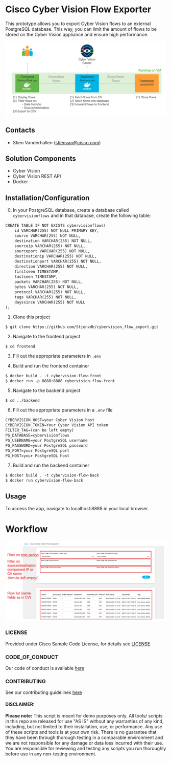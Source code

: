 # Cisco Cyber Vision Flow Exporter
This prototype allows you to export Cyber Vision flows to an external PostgreSQL database. This way, you can limit the amount of flows to be stored on the Cyber Vision appliance and ensure high performance.

![](/IMAGES/workflow.png)

## Contacts
* Stien Vanderhallen (stienvan@cisco.com)

## Solution Components
* Cyber Vision
* Cyber Vision REST API
* Docker

## Installation/Configuration

0. In your PostgreSQL database, create a database called `cybervisionflows` and in that database, create the following table:

```
CREATE TABLE IF NOT EXISTS cybervisionflows(
    id VARCHAR(255) NOT NULL PRIMARY KEY,
    source VARCHAR(255) NOT NULL,
    destination VARCHAR(255) NOT NULL,
    sourceip VARCHAR(255) NOT NULL,
    sourceport VARCHAR(255) NOT NULL,
    destinationip VARCHAR(255) NOT NULL,
    destinationport VARCHAR(255) NOT NULL,
    direction VARCHAR(255) NOT NULL,
    firstseen TIMESTAMP,
    lastseen TIMESTAMP,
    packets VARCHAR(255) NOT NULL,
    bytes VARCHAR(255) NOT NULL,
    protocol VARCHAR(255) NOT NULL,
    tags VARCHAR(255) NOT NULL,
    dayssince VARCHAR(255) NOT NULL
);
```

1. Clone this project

```
$ git clone https://github.com/Stienvdh/cybervision_flow_export.git
```

2. Navigate to the frontend project

```
$ cd frontend
```

3. Fill out the appropriate parameters in `.env`

4. Build and run the frontend container

```
$ docker build . -t cybervision-flow-front
$ docker run -p 8888:8888 cybervision-flow-front
```

5. Navigate to the backend project

```
$ cd ../backend
```

6. Fill out the appropriate parameters in a `.env` file

```
CYBERVISION_HOST=your Cyber Vision host
CYBERVISION_TOKEN=Your Cyber Vision API token
FILTER_TAG=(can be left empty)
PG_DATABASE=cybervisionflows
PG_USERNAME=your PostgreSQL username
PG_PASSWORD=your PostgreSQL password
PG_PORT=your PostgreSQL port
PG_HOST=your PostgreSQL host
```
 
7. Build and run the backend container

```
$ docker build . -t cybervision-flow-back
$ docker run cybervision-flow-back
```

## Usage
To access the app, navigate to localhost:8888 in your local browser.


# Workflow

![](/IMAGES/usage.png)

### LICENSE

Provided under Cisco Sample Code License, for details see [LICENSE](LICENSE.md)

### CODE_OF_CONDUCT

Our code of conduct is available [here](CODE_OF_CONDUCT.md)

### CONTRIBUTING

See our contributing guidelines [here](CONTRIBUTING.md)

#### DISCLAIMER:
<b>Please note:</b> This script is meant for demo purposes only. All tools/ scripts in this repo are released for use "AS IS" without any warranties of any kind, including, but not limited to their installation, use, or performance. Any use of these scripts and tools is at your own risk. There is no guarantee that they have been through thorough testing in a comparable environment and we are not responsible for any damage or data loss incurred with their use.
You are responsible for reviewing and testing any scripts you run thoroughly before use in any non-testing environment.
